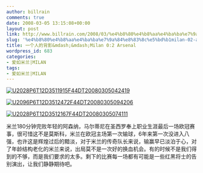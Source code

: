 ```yaml
---
author: billrain
comments: true
date: 2008-03-05 13:15:08+00:00
layout: post
link: http://www.billrain.com/2008/03/%e4%b8%80%e4%b8%aa%e4%ba%ba%e7%9a%84%e8%83%8c%e5%bd%b1milan-02-arsenal/
slug: '%e4%b8%80%e4%b8%aa%e4%ba%ba%e7%9a%84%e8%83%8c%e5%bd%b1milan-02-arsenal'
title: 一个人的背影&mdash;&mdash;Milan 0:2 Arsenal
wordpress_id: 683
categories:
- 爱如米兰|MILAN
tags:
- 爱如米兰|MILAN
---
```


[![U2028P6T12D3511915F44DT20080305042419](http://www.billrain.com/wp-content/uploads/2008/03/u2028p6t12d3511915f44dt20080305042419-thumb.jpg)](http://www.billrain.com/wp-content/uploads/2008/03/u2028p6t12d3511915f44dt20080305042419.jpg)

[![U2096P6T12D3512472F44DT20080305094206](http://www.billrain.com/wp-content/uploads/2008/03/u2096p6t12d3512472f44dt20080305094206-thumb.jpg)](http://www.billrain.com/wp-content/uploads/2008/03/u2096p6t12d3512472f44dt20080305094206.jpg)

[![U2028P6T12D3512167F44DT20080305074111](http://www.billrain.com/wp-content/uploads/2008/03/u2028p6t12d3512167f44dt20080305074111-thumb.jpg)](http://www.billrain.com/wp-content/uploads/2008/03/u2028p6t12d3512167f44dt20080305074111.jpg)

米兰180分钟完败年轻的阿森纳，马尔蒂尼在圣西罗奉上职业生涯最后一场欧冠赛事，很可惜这不是莫斯科，米兰在欧冠主场第一次输球，6年来第一次没进入八强，也许这是辉煌过后的黯淡，对于米兰的传奇队长来说，输赢早已淡泊于心，对了年龄结构老化的米兰来说，出局莫不是一次好的换血机会。有的时候不是我们得到的不够，而是我们要求的太多。剩下的比赛每一场都有可能是一些红黑将士的告别演出，让我们静静期待吧。
